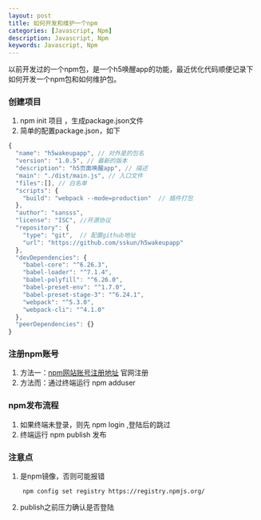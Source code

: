 ```yaml
---
layout: post
title: 如何开发和维护一个npm
categories: [Javascript, Npm]
description: Javascript, Npm
keywords: Javascript, Npm
---
```


以前开发过的一个npm包，是一个h5唤醒app的功能，最近优化代码顺便记录下如何开发一个npm包和如何维护包。

### 创建项目

1. npm init 项目 ，生成package.json文件
2. 简单的配置package.json，如下

```javascript
{
  "name": "h5wakeupapp", // 对外是的包名
  "version": "1.0.5", // 最新的版本
  "description": "h5页面唤醒app", // 描述
  "main": "./dist/main.js", // 入口文件
  "files":[], // 白名单
  "scripts": {
    "build": "webpack --mode=production"  // 插件打包
  },
  "author": "sansss", 
  "license": "ISC", //开源协议
  "repository": {
    "type": "git",  // 配置github地址
    "url": "https://github.com/sskun/h5wakeupapp"
  },
  "devDependencies": {
    "babel-core": "^6.26.3",
    "babel-loader": "^7.1.4",
    "babel-polyfill": "^6.26.0",
    "babel-preset-env": "^1.7.0",
    "babel-preset-stage-3": "^6.24.1",
    "webpack": "^5.3.0",
    "webpack-cli": "^4.1.0"
  },
  "peerDependencies": {}
}
```

### 注册npm账号

1. 方法一：[npm网站账号注册地址](https://www.npmjs.com/) 官网注册
2. 方法而：通过终端运行 npm adduser

### npm发布流程

1. 如果终端未登录，则先 npm login ,登陆后的跳过
2. 终端运行 npm  publish 发布


### 注意点

1. 是npm镜像，否则可能报错
```
    npm config set registry https://registry.npmjs.org/
```
2. publish之前压力确认是否登陆
